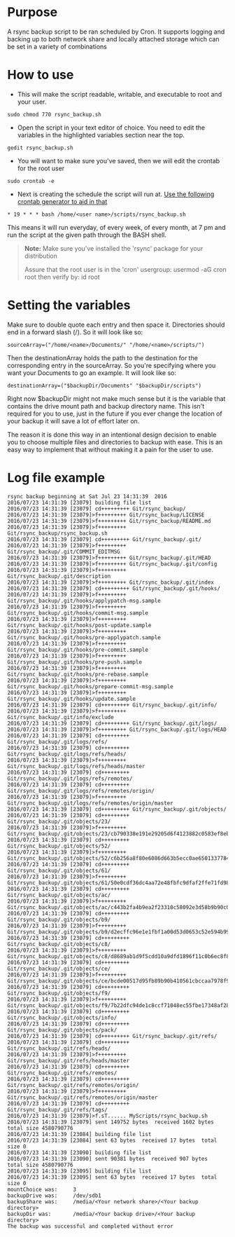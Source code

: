 Purpose
===

A rsync backup script to be ran scheduled by Cron. It supports logging and backing up to both
network share and locally attached storage which can be set in a variety of combinations

How to use
===

- This will make the script readable, writable, and executable to root and your user. 

```
sudo chmod 770 rsync_backup.sh
```

- Open the script in your text editor of choice. You need to edit the variables in the highlighted variables section near the top.

```
gedit rsync_backup.sh
```

- You will want to make sure you've saved, then we will edit the crontab for the root user

```
sudo crontab -e
```

- Next is creating the schedule the script will run at. [Use the following crontab generator to aid in that](http://crontab-generator.org/)

```
* 19 * * * bash /home/<user name>/scripts/rsync_backup.sh
```

This means it will run everyday, of every week, of every month, at 7 pm and run the script at the given
path through the BASH shell.

> **Note:** 
> Make sure you've installed the 'rsync' package for your distribution
>
> Assure that the root user is in the 'cron' usergroup:
> usermod -aG cron root
> then verify by:
> id root

Setting the variables
===

Make sure to double quote each entry and then space it. Directories should end in a forward slash (/). So it will look like so:

    sourceArray=("/home/<name>/Documents/" "/home/<name>/scripts/")

Then the destinationArray holds the path to the destination for the corresponding entry in the sourceArray. So you're specifying where you want your Documents to go an example. It will look like so:

    destinationArray=("$backupDir/Documents" "$backupDir/scripts")

Right now $backupDir might not make much sense but it is the variable that contains the drive mount path and
backup directory name. This isn't required for you to use, just in the future if you ever change the location
of your backup it will save a lot of effort later on.

The reason it is done this way in an intentional design decision to enable you to choose multiple files and
directories to backup with ease. This is an easy way to implement that without making it a pain for the user
to use.


Log file example
===

```
rsync backup beginning at Sat Jul 23 14:31:39  2016
2016/07/23 14:31:39 [23079] building file list
2016/07/23 14:31:39 [23079] cd+++++++++ Git/rsync_backup/
2016/07/23 14:31:39 [23079]>f+++++++++ Git/rsync_backup/LICENSE
2016/07/23 14:31:39 [23079]>f+++++++++ Git/rsync_backup/README.md
2016/07/23 14:31:39 [23079]>f+++++++++ Git/rsync_backup/rsync_backup.sh
2016/07/23 14:31:39 [23079] cd+++++++++ Git/rsync_backup/.git/
2016/07/23 14:31:39 [23079]>f+++++++++ Git/rsync_backup/.git/COMMIT_EDITMSG
2016/07/23 14:31:39 [23079]>f+++++++++ Git/rsync_backup/.git/HEAD
2016/07/23 14:31:39 [23079]>f+++++++++ Git/rsync_backup/.git/config
2016/07/23 14:31:39 [23079]>f+++++++++ Git/rsync_backup/.git/description
2016/07/23 14:31:39 [23079]>f+++++++++ Git/rsync_backup/.git/index
2016/07/23 14:31:39 [23079] cd+++++++++ Git/rsync_backup/.git/hooks/
2016/07/23 14:31:39 [23079]>f+++++++++ Git/rsync_backup/.git/hooks/applypatch-msg.sample
2016/07/23 14:31:39 [23079]>f+++++++++ Git/rsync_backup/.git/hooks/commit-msg.sample
2016/07/23 14:31:39 [23079]>f+++++++++ Git/rsync_backup/.git/hooks/post-update.sample
2016/07/23 14:31:39 [23079]>f+++++++++ Git/rsync_backup/.git/hooks/pre-applypatch.sample
2016/07/23 14:31:39 [23079]>f+++++++++ Git/rsync_backup/.git/hooks/pre-commit.sample
2016/07/23 14:31:39 [23079]>f+++++++++ Git/rsync_backup/.git/hooks/pre-push.sample
2016/07/23 14:31:39 [23079]>f+++++++++ Git/rsync_backup/.git/hooks/pre-rebase.sample
2016/07/23 14:31:39 [23079]>f+++++++++ Git/rsync_backup/.git/hooks/prepare-commit-msg.sample
2016/07/23 14:31:39 [23079]>f+++++++++ Git/rsync_backup/.git/hooks/update.sample
2016/07/23 14:31:39 [23079] cd+++++++++ Git/rsync_backup/.git/info/
2016/07/23 14:31:39 [23079]>f+++++++++ Git/rsync_backup/.git/info/exclude
2016/07/23 14:31:39 [23079] cd+++++++++ Git/rsync_backup/.git/logs/
2016/07/23 14:31:39 [23079]>f+++++++++ Git/rsync_backup/.git/logs/HEAD
2016/07/23 14:31:39 [23079] cd+++++++++ Git/rsync_backup/.git/logs/refs/
2016/07/23 14:31:39 [23079] cd+++++++++ Git/rsync_backup/.git/logs/refs/heads/
2016/07/23 14:31:39 [23079]>f+++++++++ Git/rsync_backup/.git/logs/refs/heads/master
2016/07/23 14:31:39 [23079] cd+++++++++ Git/rsync_backup/.git/logs/refs/remotes/
2016/07/23 14:31:39 [23079] cd+++++++++ Git/rsync_backup/.git/logs/refs/remotes/origin/
2016/07/23 14:31:39 [23079]>f+++++++++ Git/rsync_backup/.git/logs/refs/remotes/origin/master
2016/07/23 14:31:39 [23079] cd+++++++++ Git/rsync_backup/.git/objects/
2016/07/23 14:31:39 [23079] cd+++++++++ Git/rsync_backup/.git/objects/23/
2016/07/23 14:31:39 [23079]>f+++++++++ Git/rsync_backup/.git/objects/23/cb790338e191e29205d6f4123882c0583ef8eb
2016/07/23 14:31:39 [23079] cd+++++++++ Git/rsync_backup/.git/objects/52/
2016/07/23 14:31:39 [23079]>f+++++++++ Git/rsync_backup/.git/objects/52/c6b256a8f80e6086d663b5ecc0ae6501337784
2016/07/23 14:31:39 [23079] cd+++++++++ Git/rsync_backup/.git/objects/61/
2016/07/23 14:31:39 [23079]>f+++++++++ Git/rsync_backup/.git/objects/61/50e0cdf36dc4aa72e48fbfc9dfaf2ffe71fd98
2016/07/23 14:31:39 [23079] cd+++++++++ Git/rsync_backup/.git/objects/ac/
2016/07/23 14:31:39 [23079]>f+++++++++ Git/rsync_backup/.git/objects/ac/c443b2fa4b9ea2f23310c58092e3d58b9b90c0
2016/07/23 14:31:39 [23079] cd+++++++++ Git/rsync_backup/.git/objects/b9/
2016/07/23 14:31:39 [23079]>f+++++++++ Git/rsync_backup/.git/objects/b9/d2ecffc96e1e1fbf1a00d53d0653c52e594b99
2016/07/23 14:31:39 [23079] cd+++++++++ Git/rsync_backup/.git/objects/c8/
2016/07/23 14:31:39 [23079]>f+++++++++ Git/rsync_backup/.git/objects/c8/d8689ab1d9f5cdd10a9dfd1896f11c0b6ec8f8
2016/07/23 14:31:39 [23079] cd+++++++++ Git/rsync_backup/.git/objects/ce/
2016/07/23 14:31:39 [23079]>f+++++++++ Git/rsync_backup/.git/objects/ce/bcde00517d95fb89b90b410561cbccaa7978f9
2016/07/23 14:31:39 [23079] cd+++++++++ Git/rsync_backup/.git/objects/f9/
2016/07/23 14:31:39 [23079]>f+++++++++ Git/rsync_backup/.git/objects/f9/7b22dfc94de1c8ccf71048ec55fbe17348af28
2016/07/23 14:31:39 [23079] cd+++++++++ Git/rsync_backup/.git/objects/info/
2016/07/23 14:31:39 [23079] cd+++++++++ Git/rsync_backup/.git/objects/pack/
2016/07/23 14:31:39 [23079] cd+++++++++ Git/rsync_backup/.git/refs/
2016/07/23 14:31:39 [23079] cd+++++++++ Git/rsync_backup/.git/refs/heads/
2016/07/23 14:31:39 [23079]>f+++++++++ Git/rsync_backup/.git/refs/heads/master
2016/07/23 14:31:39 [23079] cd+++++++++ Git/rsync_backup/.git/refs/remotes/
2016/07/23 14:31:39 [23079] cd+++++++++ Git/rsync_backup/.git/refs/remotes/origin/
2016/07/23 14:31:39 [23079]>f+++++++++ Git/rsync_backup/.git/refs/remotes/origin/master
2016/07/23 14:31:39 [23079] cd+++++++++ Git/rsync_backup/.git/refs/tags/
2016/07/23 14:31:39 [23079]>f.sT...... MyScripts/rsync_backup.sh
2016/07/23 14:31:39 [23079] sent 149752 bytes  received 1602 bytes  total size 4580790776
2016/07/23 14:31:39 [23084] building file list
2016/07/23 14:31:39 [23084] sent 63 bytes  received 17 bytes  total size 0
2016/07/23 14:31:39 [23090] building file list
2016/07/23 14:31:39 [23090] sent 90381 bytes  received 907 bytes  total size 4580790776
2016/07/23 14:31:39 [23095] building file list
2016/07/23 14:31:39 [23095] sent 63 bytes  received 17 bytes  total size 0
mountChoice was:     3
backupDrive was:     /dev/sdb1
backupShare was:     /media/<Your network share>/<Your backup directory>
backupDir was:       /media/<Your backup drive>/<Your backup directory>
The backup was successful and completed without error
```
